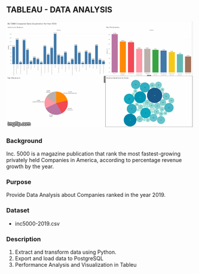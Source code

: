 ## TABLEAU - DATA ANALYSIS

![Inc5000_Images](4gv53q.gif)

### Background
Inc. 5000 is a magazine publication that rank the most fastest-growing privately held Companies in America, according to percentage revenue growth by the year.

### Purpose
Provide Data Analysis about Companies ranked in the year 2019.

### Dataset
- inc5000-2019.csv

### Description
1. Extract and transform data using Python.
2. Export and load data to PostgreSQL
3. Performance Analysis and Visualization in Tableu
